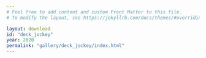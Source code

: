 ```yaml
---
# Feel free to add content and custom Front Matter to this file.
# To modify the layout, see https://jekyllrb.com/docs/themes/#overriding-theme-defaults

layout: download
id: "deck_jockey"
year: 2020
permalink: "gallery/deck_jockey/index.html"
---
```

